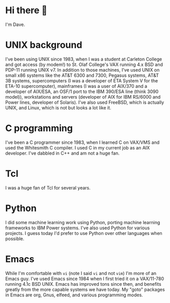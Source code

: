 # Hi there 👋 #

I'm Dave. 

# UNIX background #

I've been using UNIX since 1983, when I was a student at Carleton College and got access (by modem!) to St. Olaf College's VAX running 4.x BSD and PDP-11 running UNIX v7. In addition to those machines, I've used UNIX on small x86 systems like the AT&T 6300 and 7300, Pegasus systems, AT&T 3B systems, supercomputers (I was a developer of ETA System V for the ETA-10 supercomputer), mainframes (I was a user of AIX/370 and a developer of AIX/ESA, an OSF/1 port to the IBM 390/ESA line (think 3090 model)), workstations and servers (developer of AIX for IBM RS/6000 and Power lines, developer of Solaris). I've also used FreeBSD, which is actually UNIX, and Linux, which is not but looks a lot like it.

# C programming #

I've been a C programmer since 1983, when I learned C on VAX/VMS and used the Whitesmith C compiler. I used C in my current job as an AIX developer. I've dabbled in C++ and am not a huge fan.

# Tcl #

I was a huge fan of Tcl for several years.

# Python #

I did some machine learning work using Python, porting machine learning frameworks to IBM Power systems. I've also used Python for various projects. I guess today I'd prefer to use Python over other languages when possible.

# Emacs #

While I'm comfortable with `vi` (note I said `vi` and not `vim`) I'm more of an Emacs guy. I've used Emacs since 1984 when I first tried it on a VAX/11-780 running 4.1c BSD UNIX. Emacs has improved tons since then, and benefits greatly from the more capable systems we have today. My "goto" packages in Emacs are org, Gnus, elfeed, and various programming modes.
